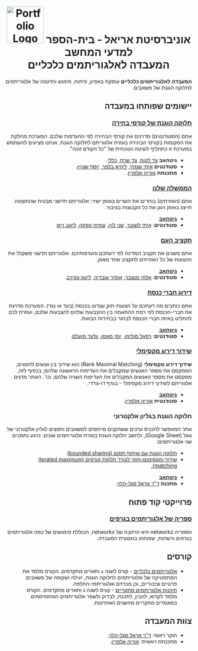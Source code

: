 <div style="text-align: center;">
  <h1>
    <img src="https://avatars.githubusercontent.com/u/135531730?s=200&v=4" alt="Portfolio Logo" width="100"/>
    אוניברסיטת אריאל - בית-הספר למדעי המחשב 
    <br/>המעבדה לאלגוריתמים כלכליים
    </h1>
</div>

<div dir="rtl" lang="he">

**המעבדה לאלגוריתמים כלכליים** עוסקת באפיון, פיתוח, מימוש והדגמה של אלגוריתמים לחלוקה הוגנת של משאבים.

 
## יישומים שפותחו במעבדה

### [חלוקה הוגנת של קורסי בחירה](https://faircourse.csariel.xyz)
אתם (הסטודנטים) מדרגים את קורסי הבחירה לפי ההעדפות שלכם. המערכת מחלקת את המקומות בקורסי הבחירה בעזרת אלגוריתם לחלוקה הוגנת. אנחנו מציעים להשתמש במערכת זו כתחליף לשיטה הנוכחית של "כל הקודם זוכה".

- **גיטהאב**
    [צד לקוח](https://github.com/ariel-research/cap-frontend),
    [צד שרת](https://github.com/ariel-research/cap-backend),
    [כללי](https://github.com/ariel-research/course-rater).
- **סטודנטים**
    [איתי שמחי](https://github.com/Itaysim7),
    [ליהיא בלפר](https://github.com/lihib94),
    [יוסף שטיין](https://github.com/Joseph-Schtein).
- **מתכנתת** [אוריה אלפרין](https://github.com/oriyalp).

### [הממשלה שלנו](https://ourgov.csariel.xyz)
אתם (האזרחים) בוחרים את השרים באופן ישיר: אלגוריתם חדשני מבטיח שהתוצאה תייצג באופן הוגן את כל הקבוצות בציבור.


- [**גיטהאב**](https://github.com/ItaiLash/ourGovernment-React)
- **סטודנטים**:
    [איתי לשובר](https://github.com/ItaiLash),
    [שני לוין](https://github.com/shaniLevin1),
    [עמיחי קפקה](https://github.com/amichaikafka),
    [ליאב וייס](https://github.com/liavweiss).

### [תקציב העם](https://budget.csariel.xyz)
אתם משנים את תקציב המדינה לפי דעתכם והעדפותיכם. אלגוריתם חדשני משקלל את ההצעות של כל האזרחים לתקציב אחד מאוזן.

- [**גיטהאב**](https://github.com/ElhaiMansbach/Final-Project)
- **סטודנטים**:
[אלחי מנצבך](https://github.com/ElhaiMansbach),
[אופיר עובדיה](https://github.com/OfirOvadia96),
[ליעוז עקירב](https://github.com/Lioo7).


### [דירוג חברי כנסת](https://knesset.csariel.xyz)
אתם כותבים מה דעתכם על הצעות-חוק שנדונו בכנסת (בעד או נגד).  המערכת מדרגת את חברי-הכנסת לפי רמת ההתאמה בין ההצבעות שלהם להצבעות שלכם, ועוזרת לכם להחליט באיזה חברי הכנסת לבחור בבחירות הבאות.

- [**גיטהאב**](https://github.com/Political-Transparency)
- **סטודנטים**:
[רפאל סולימן](),
[יוסי מאמו](),
[גלעד מועלם]().

### [שידוך דירוג מקסימלי](https://rmm.csariel.xyz)

**שידוך דירוג מקסימלי** (Rank Maximal Matching) הוא שידוך בין אנשים לחפצים, הממקסם את מספר האנשים שמקבלים את העדיפות הראשונה שלהם; בכפוף לזה, ממקסם את מספר האנשים המקבלים את העדיפות השניה שלהם; וכו'. האתר מדגים אלגוריתם לשידוך דירוג מקסימלי - בגרף דו-צדדי.

- [**גיטהאב**](https://github.com/oriyalp/rmm_flask_app)
- **סטודנטית** [אוריה אלפרין](https://github.com/oriyalp).

### חלוקה הוגנת בגליון אלקטרוני
אתר המאפשר להכניס ערכים ששחקנים מייחסים למשאבים וחפצים לגליון אלקטרוני של גוגל (Google Sheet), ולחשב חלוקה הוגנת בעזרת אלגוריתמים שונים. כרגע נתמכים שני אלגוריתמים: 

* [חלוקה הוגנת עם שיתוף חסום (bounded sharing)](https://fairweb.csariel.xyz/2/he?url=https%3A%2F%2Fdocs.google.com%2Fspreadsheets%2Fd%2F1tJPV-y-r1TAx5FqbrqecKPJMeKHTtIDeiYck8eLoGKY%2Fedit%23gid%3D0&algorithm_name=bounded_sharing&url=%D7%A9%D7%9C%D7%99%D7%97%D7%94)
* [שידוך-מקסימום-חוזר לצורך חלוקת קורסים (iterated maximum matching).](https://fairweb.csariel.xyz/2/he?url=https%3A%2F%2Fdocs.google.com%2Fspreadsheets%2Fd%2F1iwrgI0wPa6B4ps9WdCmKIK3K1ekd7ilFQu0Idmqg5SY%2Fedit%23gid%3D0&algorithm_name=course_allocation&url=%D7%A9%D7%9C%D7%99%D7%97%D7%94)

- [**גיטהאב**](https://github.com/erelsgl/fairweb)
- **מתכנת** [ד"ר אראל סגל-הלוי](https://erelsgl.github.io).

## פרוייקטי קוד פתוח

### [ספריה של אלגוריתמים בגרפים](https://github.com/ariel-research/networkz) 

הספריה networkz היא הרחבה של networkx, הכוללת מימושים של כמה אלגוריתמים בגרפים ורשתות, שפותחו במסגרת המעבדה.

## קורסים

* [אלגוריתמים כלכליים](https://github.com/erelsgl-at-ariel/algorithms-5784) - קורס לשנה ג ותארים מתקדמים. הקורס מלמד את המתמטיקה של אלגוריתמים לחלוקה הוגנת, יעילה ושקופה של משאבים פרטיים וציבוריים, וכן מכרזים ואלגוריתמי-החלפה.
 * [תיכנות אלגוריתמים מחקריים](https://github.com/erelsgl-at-ariel/research-5784) - קורס לשנה ג ותארים מתקדמים. הקורס מלמד לקרוא, להבין, לתכנת, לבדוק ולשפר אלגוריתמים המתפרסמים במאמרים מחקריים מהשנים האחרונות.

## צוות המעבדה

* חוקר ראשי: [ד"ר אראל סגל-הלוי](http://erelsgl.github.io).
* מתכנתת ראשית: [אוריה אלפרין](https://github.com/oriyalp). 
